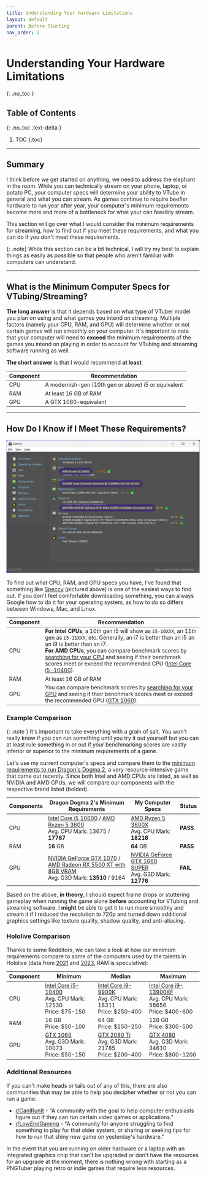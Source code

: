 ```yaml
---
title: Understanding Your Hardware Limitations
layout: default
parent: Before Starting
nav_order: 2
---
```


# Understanding Your Hardware Limitations
{: .no_toc }

## Table of Contents
{: .no_toc .text-delta }

1. TOC
{:toc}

-----

## Summary

I think before we get started on anything, we need to address the elephant in the room. While you can technically stream on your phone, laptop, or potato PC, your computer specs will determine your ability to VTube in general and what you can stream. As games continue to require beefier hardware to run year after year, your computer's minimum requirements become more and more of a bottleneck for what your can feasibly stream.

This section will go over what I would consider the minimum requirements for streaming, how to find out if you meet these requirements, and what you can do if you don't meet these requirements.

{: .note}
While this section can be a bit technical, I will try my best to explain things as easily as possible so that people who aren't familiar with computers can understand.

-----

## What is the Minimum Computer Specs for VTubing/Streaming?
**The long answer** is that it depends based on what type of VTuber model you plan on using and what games you intend on streaming. Multiple factors (namely your CPU, RAM, and GPU) will determine whether or not certain games will run smoothly on your computer. It's important to note that your computer will need to **exceed** the minimum requirements of the games you intend on playing in order to account for VTubing and streaming software running as well.

**The short answer** is that I would recommend **at least**:

| Component | Recommendation
| --------- | -------------- |
| CPU | A modernish-gen (10th gen or above) i5 or equivalent
| RAM | At least 16 GB of RAM
| GPU | A GTX 1060-equivalent

-----

## How Do I Know if I Meet These Requirements?

![Speccy Interface](../assets/images/speccy-specs.jpg)

To find out what CPU, RAM, and GPU specs you have, I've found that something like [Speccy](https://www.ccleaner.com/speccy) (pictured above) is one of the easiest ways to find out. If you don't feel comfortable downloading something, you can always Google how to do it for your operating system, as how to do so differs between Windows, Mac, and Linux.

| Component | Recommendation
| --------- | -------------- |
| CPU | **For Intel CPUs**, a 10th gen i5 will show as `i5-10XXX`, an 11th gen as `i5-11XXX`, etc. Generally, an i7 is better than an i5 an an i9 is better than an i7. <br/> **For AMD CPUs**, you can compare benchmark scores by [searching for your CPU](https://www.cpubenchmark.net/cpu_list.php) and seeing if their benchmark scores meet or exceed the recommended CPU ([Intel Core i5-10400](https://www.cpubenchmark.net/cpu.php?cpu=Intel+Core+i5-10400+%40+2.90GHz&id=3737)).
| RAM | At least 16 GB of RAM
| GPU | You can compare benchmark scores by [searching for your GPU](https://www.videocardbenchmark.net/gpu_list.php) and seeing if their benchmark scores meet or exceed the recommended GPU ([GTX 1060](https://www.videocardbenchmark.net/gpu.php?gpu=GeForce+GTX+1060&id=3548)).

<div class="code-example bg-grey-lt-000" markdown="1">

### Example Comparison

{: .note }
It's important to take everything with a grain of salt. You won't really know if you can run something until you try it out yourself but you can at least rule something in or out if your benchmarking scores are vastly inferior or superior to the minimum requirements of a game.

Let's use my current computer's specs and compare them to the [minimum requirements to run Dragon's Dogma 2](https://store.steampowered.com/app/2054970/Dragons_Dogma_2/), a very resource-intensive game that came out recently. Since both Intel and AMD CPUs are listed, as well as NVIDIA and AMD GPUs, we will compare our components with the respective brand listed (bolded).

| Components  | Dragon Dogma 2's Minimum Requirements | My Computer Specs | Status |
| ----------- | ------------------------------------- | ----------------- | ------ |
| CPU         | [Intel Core i5 10600](https://www.cpubenchmark.net/cpu.php?cpu=Intel+Core+i5-10600+%40+3.30GHz&id=3750) / [AMD Ryzen 5 3600](https://www.cpubenchmark.net/cpu.php?cpu=AMD+Ryzen+5+3600&id=3481) <br/> Avg. CPU Mark: 13675 / **17767** | [AMD Ryzen 5 3600X](https://www.cpubenchmark.net/cpu.php?cpu=AMD+Ryzen+5+3600X&id=3494) <br/> Avg. CPU Mark: **18216** | <span class="text-green-000">**PASS**</span> |
| RAM         | **16** GB | **64** GB | <span class="text-green-000">**PASS**</span> |
| GPU         | [NVIDIA GeForce GTX 1070](https://www.videocardbenchmark.net/gpu.php?gpu=GeForce+GTX+1070&id=3521) / [AMD Radeon RX 5500 XT with 8GB VRAM](https://www.videocardbenchmark.net/gpu.php?gpu=Radeon+RX+5500+XT&id=4174) <br/> Avg. G3D Mark: **13510** / 9164 | [NVIDIA GeForce GTX 1660 SUPER](https://www.videocardbenchmark.net/gpu.php?gpu=GeForce+GTX+1660+SUPER&id=4159) <br/> Avg. G3D Mark: **12776** | <span class="text-red-000">**FAIL**</span> | 

Based on the above, **in theory**, I should expect frame drops or stuttering gameplay when running the game alone **before** accounting for VTubing and streaming software. I **might** be able to get it to run more smoothly and stream it if I reduced the resolution to 720p and turned down additional graphics settings like texture quality, shadow quality, and anti-aliasing.

</div>

### Hololive Comparison
Thanks to some Redditors, we can take a look at how our minimum requirements compare to some of the computers used by the talents in Hololive (data from [2021](https://www.reddit.com/r/Hololive/comments/ko50fu/hololive_member_pc_specs_cpu_and_gpu/) and [2023](https://www.reddit.com/r/Hololive/comments/113mf3n/nene_casual_pc_specs_flex/), RAM is speculative):

| Component | Minimum | Median | Maximum |
| --------- | ------- | ------ | ------- |
| CPU | [Intel Core i5-10400](https://www.cpubenchmark.net/cpu.php?cpu=Intel+Core+i5-10400+%40+2.90GHz&id=3737) <br/> Avg. CPU Mark: 12130 <br/> Price: $75-150 | [Intel Core i9-9900K](https://www.cpubenchmark.net/cpu.php?cpu=Intel+Core+i9-9900K+%40+3.60GHz&id=3334) <br/> Avg. CPU Mark: 18311 <br/> Price: $250-400 | [Intel Core i9-13900KF](https://www.cpubenchmark.net/cpu.php?cpu=Intel+Core+i9-13900KF) <br/> Avg. CPU Mark: 58656 <br/> Price: $400-600
| RAM | 16 GB <br/> Price: $50-100 | 64 GB <br/> Price: $150-250 | 128 GB <br/> Price: $300-500
| GPU | [GTX 1060](https://www.videocardbenchmark.net/gpu.php?gpu=GeForce+GTX+1060&id=3548) <br/> Avg. G3D Mark: 10073 <br/> Price: $50-150 | [GTX 2080 Ti](https://www.videocardbenchmark.net/gpu.php?gpu=GeForce+RTX+2080+Ti&id=3991) <br/> Avg. G3D Mark: 21785 <br/> Price: $200-400 | [GTX 4080](https://www.videocardbenchmark.net/gpu.php?gpu=GeForce+RTX+4080&id=4622) <br/> Avg. G3D Mark: 34610 <br/> Price: $800-1200

### Additional Resources

If you can't make heads or tails out of any of this, there are also communities that may be able to help you decipher whether or not you can run a game:

* [r/CanIRunIt](https://www.reddit.com/r/CanIRunIt/) - "A community with the goal to help computer enthusiasts figure out if they can run certain video games or applications."
* [r/LowEndGaming](https://www.reddit.com/r/lowendgaming/) - "A community for anyone struggling to find something to play for that older system, or sharing or seeking tips for how to run that shiny new game on yesterday's hardware."

In the event that you are running on older hardware or a laptop with an integrated graphics chip that can't be upgraded or don't have the resources for an upgrade at the moment, there is nothing wrong with starting as a PNGTuber playing retro or indie games that require less resources.